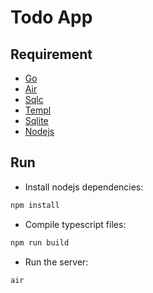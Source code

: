 # Todo App

## Requirement

- [Go](https://go.dev/)
- [Air](https://github.com/cosmtrek/air)
- [Sqlc](https://github.com/sqlc-dev/sqlc)
- [Templ](https://github.com/a-h/templ)
- [Sqlite](https://www.sqlite.org/index.html)
- [Nodejs](https://nodejs.org/en)

## Run

- Install nodejs dependencies:

```bash
npm install
```

- Compile typescript files:

```bash
npm run build
```

- Run the server:

```bash
air
```
